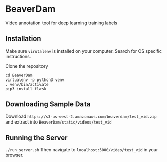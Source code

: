 # BeaverDam
Video annotation tool for deep learning training labels

## Installation

Make sure `virutalenv` is installed on your computer. Search for OS specific instructions.

Clone the repository

```
cd BeaverDam
virtualenv -p python3 venv
. venv/bin/activate
pip3 install flask
```

## Downloading Sample Data

Download `https://s3-us-west-2.amazonaws.com/beaverdam/test_vid.zip` and extract into
`BeaverDam/static/videos/test_vid`

## Running the Server

`./run_server.sh`
Then navigate to `localhost:5000/video/test_vid` in your browser.
